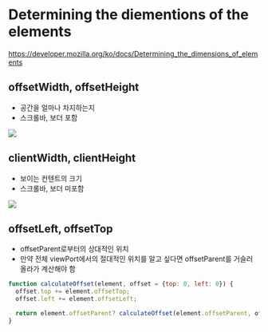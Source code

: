 # Determining the diementions of the elements

https://developer.mozilla.org/ko/docs/Determining_the_dimensions_of_elements


## offsetWidth, offsetHeight
- 공간을 얼마나 차지하는지
- 스크롤바, 보더 포함
<img src="https://developer.mozilla.org/@api/deki/files/186/=Dimensions-offset.png">

## clientWidth, clientHeight
- 보이는 컨텐트의 크기
- 스크롤바, 보더 미포함
<img src="https://developer.mozilla.org/@api/deki/files/185/=Dimensions-client.png">

## offsetLeft, offsetTop
- offsetParent로부터의 상대적인 위치
- 만약 전체 viewPort에서의 절대적인 위치를 알고 싶다면 offsetParent를 거슬러 올라가 계산해야 함
```javascript
function calculateOffset(element, offset = {top: 0, left: 0}) {
  offset.top += element.offsetTop;
  offset.left += element.offsetLeft;

  return element.offsetParent? calculateOffset(element.offsetParent, offset) : offset;
}
```
